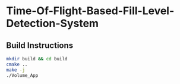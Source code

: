 # Time-Of-Flight-Based-Fill-Level-Detection-System
## Build Instructions
```bash
mkdir build && cd build
cmake ..
make -j
./Volume_App
```
